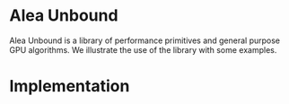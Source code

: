 # Alea Unbound 

Alea Unbound is a library of performance primitives and general purpose GPU algorithms. 
We illustrate the use of the library with some examples. 


# Implementation


